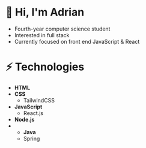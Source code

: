 # 👋 Hi, I'm Adrian

- Fourth-year computer science student
- Interested in full stack
- Currently focused on front end JavaScript & React

# ⚡️ Technologies
- **HTML**
- **CSS**
  - TailwindCSS
- **JavaScript**
  - React.js
- **Node.js**
- - **Java**
  - Spring
